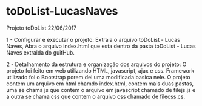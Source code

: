 # toDoList-LucasNaves
Projeto toDoList 22/06/2017

1 - Configurar e executar o projeto: Extraia o arquivo toDoList - Lucas Naves, Abra o arquivo index.html que esta dentro da pasta toDoList - Lucas Naves extraida do guitHub.

2 - Detalhamento da estrutura e organização dos arquivos do projeto: O projeto foi feito em web utilizando HTML, javascript, ajax e css. Framework utilizado foi o Bootstrap porem dei uma modificada basica nele. O projeto contem um arquivo em html chamdo index.html, contem mais duas pastas, uma se chama js que contem o arquivo em javascript chamado de filejs.js e a outra se chama css que contem o arquivo css chamado de filecss.cs.
